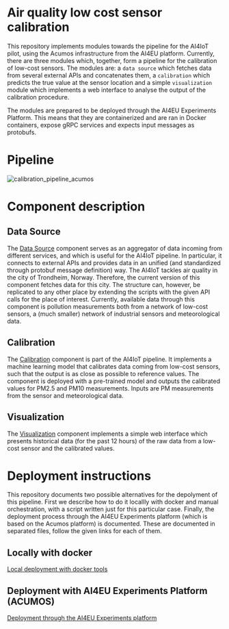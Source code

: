 # Air quality low cost sensor calibration

This repository implements modules towards the pipeline for the AI4IoT pilot, using the Acumos infrastructure from the AI4EU platform.
Currently, there are three modules which, together, form a pipeline for the calibration of low-cost sensors. The modules are: a `data source` which fetches data from several external APIs and concatenates them, a `calibration` which predicts the true value at the sensor location and a simple `visualization` module which implements a web interface to analyse the output of the calibration procedure.

The modules are prepared to be deployed through the AI4EU Experiments Platform. This means that they are containerized and are ran in Docker containers, expose gRPC services and expects input messages as protobufs.

# Pipeline

![calibration_pipeline_acumos](https://user-images.githubusercontent.com/45718165/137711345-dfa5e2da-10b1-4436-80ca-f2f929b8bd99.png)

# Component description

## Data Source
The [Data Source](docs/data-source.md) component serves as an aggregator of data incoming from different services, and which is useful for the AI4IoT pipeline. In particular, it connects to external APIs and provides data in an unified (and standardized through protobuf message definition) way.
The AI4IoT tackles air quality in the city of Trondheim, Norway. Therefore, the current version of this component fetches data for this city. The structure can, however, be replicated to any other place by extending the scripts with the given API calls for the place of interest.
Currently, available data through this component is pollution measurements both from a network of low-cost sensors, a (much smaller) network of industrial sensors and meteorological data.

## Calibration
The [Calibration](docs/calibration.md) component is part of the AI4IoT pipeline. It implements a machine learning model that calibrates data coming from low-cost sensors, such that the output is as close as possible to reference values. The component is deployed with a pre-trained model and outputs the calibrated values for PM2.5 and PM10 measurements. Inputs are PM measurements from the sensor and meteorological data.

## Visualization
The [Visualization](docs/visualization) component implements a simple web interface which presents historical data (for the past 12 hours) of the raw data from a low-cost sensor and the calibrated values.

# Deployment instructions

This repository documents two possible alternatives for the depolyment of this pipeline. First we describe how to do it locallly with docker and manual orchestration, with a script written just for this particular case. Finally, the deployment process through the AI4EU Experiments platform (which is based on the Acumos platform) is documented. These are documented in separated files, follow the given links for each of them.

## Locally with docker

[Local deployment with docker tools](docs/docker.md)

## Deployment with AI4EU Experiments Platform (ACUMOS)

[Deployment through the AI4EU Experiments platform](docs/acumos.md)
